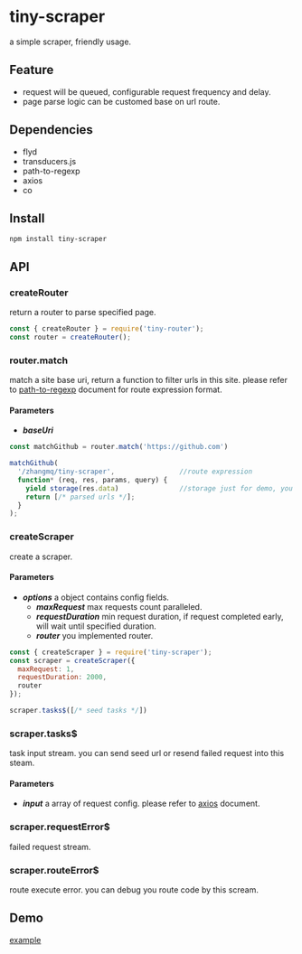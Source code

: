 # tiny-scraper
a simple scraper, friendly usage.

## Feature
* request will be queued, configurable request frequency and delay. 
* page parse logic can be customed base on url route.

## Dependencies
* flyd
* transducers.js
* path-to-regexp
* axios
* co

## Install
```
npm install tiny-scraper
```

## API
### createRouter
return a router to parse specified page.
```javascript
const { createRouter } = require('tiny-router');
const router = createRouter();
```
### router.match
match a site base uri, return a function to filter urls in this site. please refer to [path-to-regexp](https://github.com/pillarjs/path-to-regexp) document for route expression format. 
#### Parameters
* ***baseUri***  

```javascript
const matchGithub = router.match('https://github.com')

matchGithub(
  '/zhangmq/tiny-scraper',                //route expression
  function* (req, res, params, query) {
    yield storage(res.data)               //storage just for demo, you can implement it by yourself.
    return [/* parsed urls */];
  }
);
```
### createScraper
create a scraper.
#### Parameters
* ***options*** a object contains config fields.
  * ***maxRequest*** max requests count paralleled.
  * ***requestDuration*** min request duration, if request completed early, will wait until specified duration.
  * ***router*** you implemented router. 
```javascript
const { createScraper } = require('tiny-scraper');
const scraper = createScraper({
  maxRequest: 1,
  requestDuration: 2000,
  router
});

scraper.tasks$([/* seed tasks */])
```

### scraper.tasks$
task input stream. you can send seed url or resend failed request into this steam.
#### Parameters
* ***input*** a array of request config. please refer to [axios](https://github.com/mzabriskie/axios) document. 
### scraper.requestError$
failed request stream.
### scraper.routeError$
route execute error. you can debug you route code by this scream.

## Demo
[example](./example/example.js)